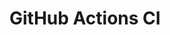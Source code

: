 # GitHub Actions CI








































































































































































































































































































































































































































































































































































































































































































